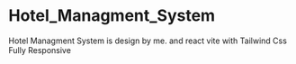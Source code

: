 # Hotel_Managment_System
Hotel Managment System is design by me. and react vite with Tailwind Css Fully Responsive 
